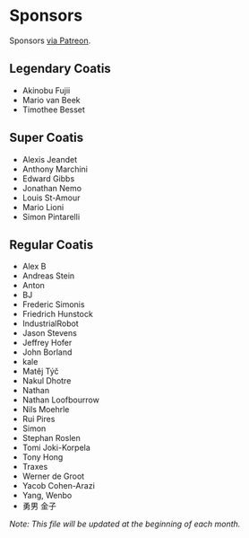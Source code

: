 # Sponsors

Sponsors [via Patreon](https://www.patreon.com/sourcetrail).

## Legendary Coatis

* Akinobu Fujii
* Mario van Beek
* Timothee Besset

## Super Coatis

* Alexis Jeandet
* Anthony Marchini
* Edward Gibbs
* Jonathan Nemo
* Louis St-Amour
* Mario Lioni
* Simon Pintarelli

## Regular Coatis

* Alex B
* Andreas Stein
* Anton
* BJ
* Frederic Simonis
* Friedrich Hunstock
* IndustrialRobot
* Jason Stevens
* Jeffrey Hofer
* John Borland
* kale
* Matěj Týč
* Nakul Dhotre
* Nathan
* Nathan Loofbourrow
* Nils Moehrle
* Rui Pires
* Simon
* Stephan Roslen
* Tomi Joki-Korpela
* Tony Hong
* Traxes
* Werner de Groot
* Yacob Cohen-Arazi
* Yang, Wenbo
* 勇男 金子

_Note: This file will be updated at the beginning of each month._
